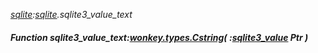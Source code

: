 _[sqlite](../../modules/sqlite/sqlite-module.md):[sqlite](../../modules/sqlite/sqlite-module.md).sqlite3\_value\_text_
##### Function sqlite3\_value\_text:[wonkey.types.Cstring](../../modules/wonkey/wonkey-types-cstring.md)( :[sqlite3_value](../../modules/sqlite/sqlite-sqlite3_value.md) Ptr )
